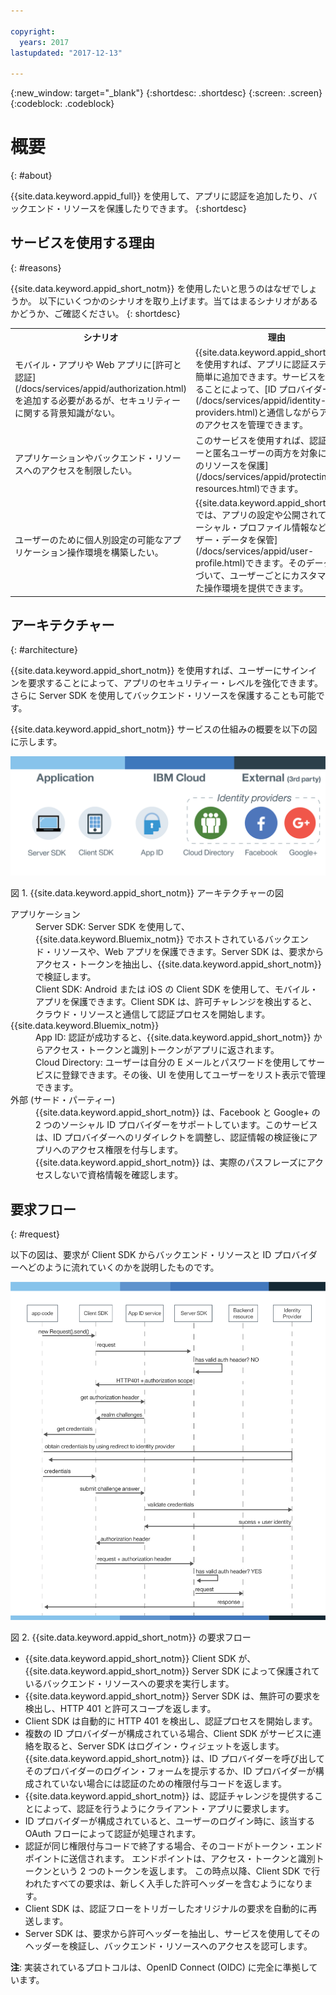```yaml
---

copyright:
  years: 2017
lastupdated: "2017-12-13"

---
```


{:new_window: target="_blank"}
{:shortdesc: .shortdesc}
{:screen: .screen}
{:codeblock: .codeblock}


# 概要
{: #about}

{{site.data.keyword.appid_full}} を使用して、アプリに認証を追加したり、バックエンド・リソースを保護したりできます。
{:shortdesc}

## サービスを使用する理由
{: #reasons}

{{site.data.keyword.appid_short_notm}} を使用したいと思うのはなぜでしょうか。 以下にいくつかのシナリオを取り上げます。当てはまるシナリオがあるかどうか、ご確認ください。
{: shortdesc}

<table>
  <tr>
    <th> シナリオ </th>
    <th> 理由 </th>
  </tr>
  <tr>
    <td> モバイル・アプリや Web アプリに[許可と認証](/docs/services/appid/authorization.html)を追加する必要があるが、セキュリティーに関する背景知識がない。</td>
    <td> {{site.data.keyword.appid_short_notm}} を使用すれば、アプリに認証ステップを簡単に追加できます。サービスを使用することによって、[ID プロバイダー](/docs/services/appid/identity-providers.html)と通信しながらアプリへのアクセスを管理できます。</td>
  </tr>
  <tr>
    <td> アプリケーションやバックエンド・リソースへのアクセスを制限したい。 </td>
    <td> このサービスを使用すれば、認証ユーザーと匿名ユーザーの両方を対象に、[自分のリソースを保護](/docs/services/appid/protecting-resources.html)できます。</td>
  </tr>
  <tr>
    <td> ユーザーのために個人別設定の可能なアプリケーション操作環境を構築したい。 </td>
    <td> {{site.data.keyword.appid_short_notm}} では、アプリの設定や公開されているソーシャル・プロファイル情報などの[ユーザー・データを保管](/docs/services/appid/user-profile.html)できます。そのデータに基づいて、ユーザーごとにカスタマイズした操作環境を提供できます。 </td>
  </tr>
</table>


## アーキテクチャー
{: #architecture}

{{site.data.keyword.appid_short_notm}} を使用すれば、ユーザーにサインインを要求することによって、アプリのセキュリティー・レベルを強化できます。さらに Server SDK を使用してバックエンド・リソースを保護することも可能です。

{{site.data.keyword.appid_short_notm}} サービスの仕組みの概要を以下の図に示します。

![{{site.data.keyword.appid_short_notm}} アーキテクチャーの図](/images/appid_architecture.png)

図 1. {{site.data.keyword.appid_short_notm}} アーキテクチャーの図


<dl>
  <dt> アプリケーション </dt>
    <dd> Server SDK: Server SDK を使用して、{{site.data.keyword.Bluemix_notm}} でホストされているバックエンド・リソースや、Web アプリを保護できます。Server SDK は、要求からアクセス・トークンを抽出し、{{site.data.keyword.appid_short_notm}} で検証します。</br>
    Client SDK: Android または iOS の Client SDK を使用して、モバイル・アプリを保護できます。Client SDK は、許可チャレンジを検出すると、クラウド・リソースと通信して認証プロセスを開始します。</dd>
  <dt> {{site.data.keyword.Bluemix_notm}} </dt>
    <dd> App ID: 認証が成功すると、{{site.data.keyword.appid_short_notm}} からアクセス・トークンと識別トークンがアプリに返されます。</br>
    Cloud Directory: ユーザーは自分の E メールとパスワードを使用してサービスに登録できます。その後、UI を使用してユーザーをリスト表示で管理できます。</dd>
  <dt> 外部 (サード・パーティー) </dt>
    <dd>  {{site.data.keyword.appid_short_notm}} は、Facebook と Google+ の 2 つのソーシャル ID プロバイダーをサポートしています。このサービスは、ID プロバイダーへのリダイレクトを調整し、認証情報の検証後にアプリへのアクセス権限を付与します。{{site.data.keyword.appid_short_notm}} は、実際のパスフレーズにアクセスしないで資格情報を確認します。 </dd>
</dl>


## 要求フロー
{: #request}

以下の図は、要求が Client SDK からバックエンド・リソースと ID プロバイダーへどのように流れていくのかを説明したものです。

![{{site.data.keyword.appid_short_notm}} 要求フロー](/images/appidrequestflow.png)

図 2. {{site.data.keyword.appid_short_notm}} の要求フロー


* {{site.data.keyword.appid_short_notm}} Client SDK が、{{site.data.keyword.appid_short_notm}} Server SDK によって保護されているバックエンド・リソースへの要求を実行します。
* {{site.data.keyword.appid_short_notm}} Server SDK は、無許可の要求を検出し、HTTP 401 と許可スコープを返します。
* Client SDK は自動的に HTTP 401 を検出し、認証プロセスを開始します。
* 複数の ID プロバイダーが構成されている場合、Client SDK がサービスに連絡を取ると、Server SDK はログイン・ウィジェットを返します。 {{site.data.keyword.appid_short_notm}} は、ID プロバイダーを呼び出してそのプロバイダーのログイン・フォームを提示するか、ID プロバイダーが構成されていない場合には認証のための権限付与コードを返します。
* {{site.data.keyword.appid_short_notm}} は、認証チャレンジを提供することによって、認証を行うようにクライアント・アプリに要求します。
* ID プロバイダーが構成されていると、ユーザーのログイン時に、該当する OAuth フローによって認証が処理されます。
* 認証が同じ権限付与コードで終了する場合、そのコードがトークン・エンドポイントに送信されます。 エンドポイントは、アクセス・トークンと識別トークンという 2 つのトークンを返します。 この時点以降、Client SDK で行われたすべての要求は、新しく入手した許可ヘッダーを含むようになります。
* Client SDK は、認証フローをトリガーしたオリジナルの要求を自動的に再送します。
* Server SDK は、要求から許可ヘッダーを抽出し、サービスを使用してそのヘッダーを検証し、バックエンド・リソースへのアクセスを認可します。

**注**: 実装されているプロトコルは、OpenID Connect (OIDC) に完全に準拠しています。
